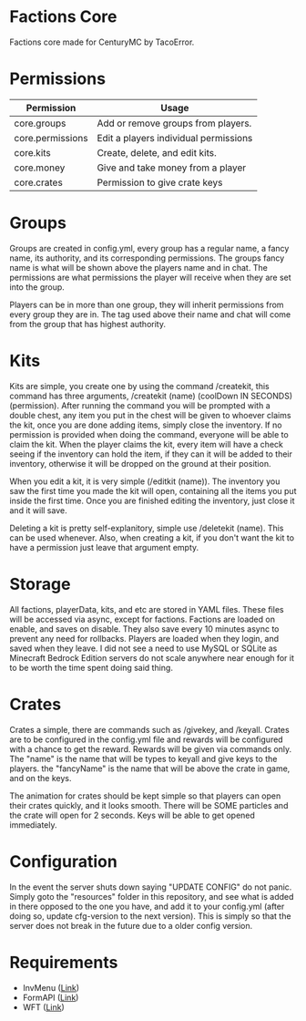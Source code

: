 # Factions Core

Factions core made for CenturyMC by TacoError.

# Permissions

| Permission  | Usage                                 |
|-------------|---------------------------------------|
| core.groups | Add or remove groups from players.    |
|core.permissions| Edit a players individual permissions |
|core.kits| Create, delete, and edit kits.        |
|core.money| Give and take money from a player     |
|core.crates|Permission to give crate keys|

# Groups

Groups are created in config.yml, every group has a regular name, 
a fancy name, its authority, and its corresponding permissions.
The groups fancy name is what will be shown above the players
name and in chat. The permissions are what permissions the player
will receive when they are set into the group. 

Players can be in more than one group, they will inherit permissions
from every group they are in. The tag used above their name and chat
will come from the group that has highest authority.

# Kits

Kits are simple, you create one by using the command
/createkit, this command has three arguments,
/createkit (name) (coolDown IN SECONDS) (permission). After running the command
you will be prompted with a double chest, any item you put in the chest
will be given to whoever claims the kit, once you are done
adding items, simply close the inventory. If no permission is provided 
when doing the command, everyone will be able to claim the kit.
When the player claims the kit, every item will have a check seeing
if the inventory can hold the item, if they can it will be added to their
inventory, otherwise it will be dropped on the ground at their position.

When you edit a kit, it is very simple (/editkit (name)). The inventory you saw the first
time you made the kit will open, containing all the items you put inside the first time.
Once you are finished editing the inventory, just close it and it will
save.

Deleting a kit is pretty self-explanitory, simple use /deletekit (name). This can be used whenever.
Also, when creating a kit, if you don't want the kit to have a permission just leave that argument empty.

# Storage

All factions, playerData, kits, and etc are stored in YAML files. 
These files will be accessed via async, except for factions. Factions
are loaded on enable, and saves on disable. They also save
every 10 minutes async to prevent any need for rollbacks. Players
are loaded when they login, and saved when they leave. I did not see
a need to use MySQL or SQLite as Minecraft Bedrock Edition servers
do not scale anywhere near enough for it to be worth the time spent
doing said thing.

# Crates

Crates a simple, there are commands such as /givekey, and /keyall.
Crates are to be configured in the config.yml file and rewards
will be configured with a chance to get the reward. Rewards will be given via
commands only. The "name" is the name that will be types to keyall
and give keys to the players. the "fancyName" is the name that
will be above the crate in game, and on the keys.

The animation for crates should be kept simple so that players can
open their crates quickly, and it looks smooth. There will be SOME particles
and the crate will open for 2 seconds. Keys will be able to get opened
immediately.

# Configuration

In the event the server shuts down saying "UPDATE CONFIG" do not panic. Simply goto the
"resources" folder in this repository, and see what is added in there opposed to the one you have, 
and add it to your config.yml (after doing so, update cfg-version to the next version). This is simply so that the server does not break in the future due to a
older config version.

# Requirements

- InvMenu ([Link](https://github.com/Muqsit/InvMenu))
- FormAPI ([Link](https://github.com/jojoe77777/FormAPI))
- WFT ([Link](https://github.com/WolfDen133/WFT))

